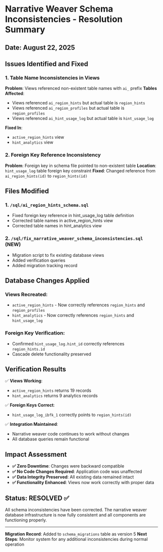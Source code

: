# Narrative Weaver Schema Inconsistencies - Resolution Summary

## Date: August 22, 2025

## Issues Identified and Fixed

### 1. Table Name Inconsistencies in Views
**Problem**: Views referenced non-existent table names with `ai_` prefix
**Tables Affected**:
- Views referenced `ai_region_hints` but actual table is `region_hints`
- Views referenced `ai_region_profiles` but actual table is `region_profiles`  
- Views referenced `ai_hint_usage_log` but actual table is `hint_usage_log`

**Fixed In**:
- `active_region_hints` view
- `hint_analytics` view

### 2. Foreign Key Reference Inconsistency
**Problem**: Foreign key in schema file pointed to non-existent table
**Location**: `hint_usage_log` table foreign key constraint
**Fixed**: Changed reference from `ai_region_hints(id)` to `region_hints(id)`

## Files Modified

### 1. `/sql/ai_region_hints_schema.sql`
- Fixed foreign key reference in hint_usage_log table definition
- Corrected table names in active_region_hints view
- Corrected table names in hint_analytics view

### 2. `/sql/fix_narrative_weaver_schema_inconsistencies.sql` (NEW)
- Migration script to fix existing database views
- Added verification queries
- Added migration tracking record

## Database Changes Applied

### Views Recreated:
- `active_region_hints` - Now correctly references `region_hints` and `region_profiles`
- `hint_analytics` - Now correctly references `region_hints` and `hint_usage_log`

### Foreign Key Verification:
- Confirmed `hint_usage_log.hint_id` correctly references `region_hints.id`
- Cascade delete functionality preserved

## Verification Results

✅ **Views Working**: 
- `active_region_hints` returns 19 records
- `hint_analytics` returns 9 analytics records

✅ **Foreign Keys Correct**:
- `hint_usage_log_ibfk_1` correctly points to `region_hints(id)`

✅ **Integration Maintained**: 
- Narrative weaver code continues to work without changes
- All database queries remain functional

## Impact Assessment

- **✅ Zero Downtime**: Changes were backward compatible
- **✅ No Code Changes Required**: Application code was unaffected
- **✅ Data Integrity Preserved**: All existing data remained intact
- **✅ Functionality Enhanced**: Views now work correctly with proper data

## Status: RESOLVED ✅

All schema inconsistencies have been corrected. The narrative weaver database infrastructure is now fully consistent and all components are functioning properly.

---

**Migration Record**: Added to `schema_migrations` table as version 5
**Next Steps**: Monitor system for any additional inconsistencies during normal operation
